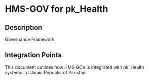 # HMS-GOV for pk_Health

## Description

Governance Framework

## Integration Points

This document outlines how HMS-GOV is integrated with pk_Health systems in Islamic Republic of Pakistan.
